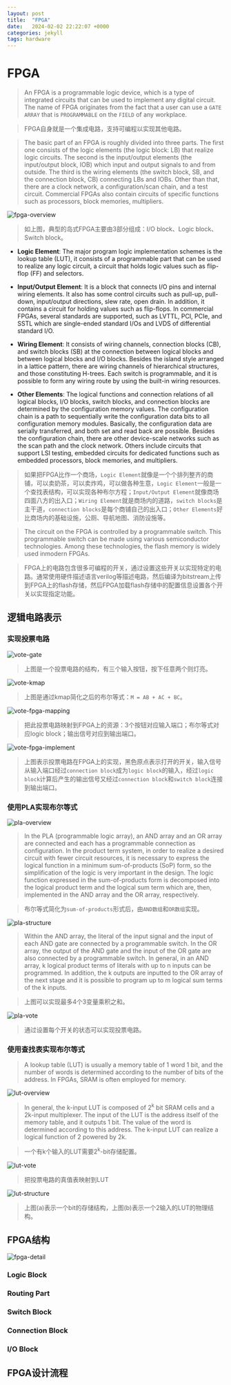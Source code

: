 ```yaml
---
layout: post
title:  "FPGA"
date:   2024-02-02 22:22:07 +0000
categories: jekyll
tags: hardware
---
```


# FPGA

> An FPGA is a programmable logic device, which is a type of integrated circuits that can be used to implement any digital circuit. The name of FPGA originates from the fact that a user can use a `GATE ARRAY` that is `PROGRAMMABLE` on the `FIELD` of any workplace. 

> FPGA自身就是一个集成电路，支持可编程以实现其他电路。

> The basic part of an FPGA is roughly divided into three parts. The first one consists of the logic elements (the logic block: LB) that realize logic circuits. The second is the input/output elements (the input/output block, IOB) which input and output signals to and from outside. The third is the wiring elements (the switch block, SB, and the connection block, CB) connecting LBs and IOBs. Other than that, there are a clock network, a configuration/scan chain, and a test circuit. Commercial FPGAs also contain circuits of specific functions such as processors, block memories, multipliers.

![fpga-overview](/assets/images/2024-02-02/fpga-overview.png)

> 如上图，典型的岛式FPGA主要由3部分组成：I/O block、Logic block、Switch block。

* **Logic Element**: The major program logic implementation schemes is the lookup table (LUT), it consists of a programmable part that can be used to realize any logic circuit, a circuit that holds logic values such as flip-flop (FF) and selectors.

* **Input/Output Element**: It is a block that connects I/O pins and internal wiring elements. It also has some control circuits such as pull-up, pull-down, input/output directions, slew rate, open drain. In addition, it contains a circuit for holding values such as flip-flops. In commercial FPGAs, several standards are supported, such as LVTTL, PCI, PCIe, and SSTL which are single-ended standard I/Os and LVDS of differential standard I/O.

* **Wiring Element**: It consists of wiring channels, connection blocks (CB), and switch blocks (SB) at the connection between logical blocks and between logical blocks and I/O blocks. Besides the island style arranged in a lattice pattern, there are wiring channels of hierarchical structures, and those constituting H-trees. Each switch is programmable, and it is possible to form any wiring route by using the built-in wiring resources.

* **Other Elements**: The logical functions and connection relations of all logical blocks, I/O blocks, switch blocks, and connection blocks are determined by the configuration memory values. The configuration chain is a path to sequentially write the configuration data bits to all configuration memory modules. Basically, the configuration data are serially transferred, and both set and read back are possible. Besides the configuration chain, there are other device-scale networks such as the scan path and the clock network. Others include circuits that support LSI testing, embedded circuits for dedicated functions such as embedded processors, block memories, and multipliers.

> 如果把FPGA比作一个商场，`Logic Element`就像是一个个排列整齐的商铺，可以卖奶茶，可以卖炸鸡，可以做各种生意，`Logic Element`一般是一个查找表结构，可以实现各种布尔方程；`Input/Output Element`就像商场四面八方的出入口；`Wiring Element`就是商场内的道路，`switch blocks`是主干道，`connection blocks`是每个商铺自己的出入口；`Other Elements`好比商场内的基础设施，公厕、导航地图、消防设施等。

> The circuit on the FPGA is controlled by a programmable switch. This programmable switch can be made using various semiconductor technologies. Among these technologies, the flash memory is widely used inmodern FPGAs.

> FPGA上的电路包含很多可编程的开关，通过设置这些开关以实现特定的电路。通常使用硬件描述语言verilog等描述电路，然后编译为bitstream上传到FPGA上的flash存储，然后FPGA加载flash存储中的配置信息设置各个开关以实现指定功能。


## 逻辑电路表示

### 实现投票电路

![vote-gate](/assets/images/2024-02-02/vote-gate.png)

> 上图是一个投票电路的结构，有三个输入按钮，按下任意两个则灯亮。

![vote-kmap](/assets/images/2024-02-02/vote-kmap.png)

> 上图是通过kmap简化之后的布尔等式：`M = AB + AC + BC`。

![vote-fpga-mapping](/assets/images/2024-02-02/vote-fpga-mapping.png)

> 把此投票电路映射到FPGA上的资源：3个按钮对应输入端口；布尔等式对应logic block；输出信号对应到输出端口。

![vote-fpga-implement](/assets/images/2024-02-02/vote-fpga-implement.png)

> 上图表示投票电路在FPGA上的实现，黑色原点表示打开的开关，输入信号从输入端口经过`connection block`成为`logic block`的输入，经过`logic block`计算后产生的输出信号又经过`connection block`和`switch block`连接到输出端口。


### 使用PLA实现布尔等式

![pla-overview](/assets/images/2024-02-02/pla-overview.png)

> In the PLA (programmable logic array), an AND array and an OR array are connected and each has a programmable connection as configuration. In the product term system, in order to realize a desired circuit with fewer circuit resources, it is necessary to express the logical function in a minimum sum-of-products (SoP) form, so the simplification of the logic is very important in the design. The logic function expressed in the sum-of-products form is decomposed into the logical product term and the logical sum term which are, then, implemented in the AND array and the OR array, respectively. 

> 布尔等式简化为`sum-of-products`形式后，由`AND数组`和`OR数组`实现。

![pla-structure](/assets/images/2024-02-02/pla-structure.png)

> Within the AND array, the literal of the input signal and the input of each AND gate are connected by a programmable switch. In the OR array, the output of the AND gate and the input of the OR gate are also connected by a programmable switch. In general, in an AND array, k logical product terms of literals with up to n inputs can be programmed. In addition, the k outputs are inputted to the OR array of the next stage and it is possible to program up to m logical sum terms of the k inputs. 

> 上图可以实现最多4个3变量乘积之和。

![pla-vote](/assets/images/2024-02-02/pla-vote.png)

> 通过设置每个开关的状态可以实现投票电路。


### 使用查找表实现布尔等式

> A lookup table (LUT) is usually a memory table of 1 word 1 bit, and the number of words is determined according to the number of bits of the address. In FPGAs, SRAM is often employed for memory.

![lut-overview](/assets/images/2024-02-02/lut-overview.png)

> In general, the k-input LUT is composed of 2<sup>k</sup> bit SRAM cells and a 2k-input multiplexer. The input of the LUT is the address itself of the memory table, and it outputs 1 bit. The value of the word is determined according to this address. The k-input LUT can realize a logical function of 2 powered by 2k.

> 一个有k个输入的LUT需要2<sup>k</sup>-bit存储配置。

![lut-vote](/assets/images/2024-02-02/lut-vote.png)

> 把投票电路的真值表映射到LUT

![lut-structure](/assets/images/2024-02-02/lut-structure.png)

> 上图(a)表示一个bit的存储结构，上图(b)表示一个2输入的LUT的物理结构。


## FPGA结构

![fpga-detail](/assets/images/2024-02-02/fpga-detail.png)


### Logic Block





### Routing Part






### Switch Block







### Connection Block








### I/O Block






## FPGA设计流程





